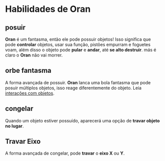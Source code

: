 # Habilidades de Oran
## posuir
**Oran** é um fantasma, então ele pode possuir objetos! Isso significa que pode **controlar** objetos, usar sua função, pistões empurram e foguetes voam, além disso o objeto pode **pular** e **andar**, até **se alto destruir**. más é claro o **Oran** não vai morrer.

## orbe fantasma
A forma avançada de possuir. **Oran** lanca uma bola fantasma que pode posuir múltiplos objetos, isso reage diferentemente do objeto. Leia [interações com objetos](https://github.com/JonatasYuri/LostProjects/blob/main/Ideias/Intera%C3%A7%C3%A3o_com_Objetos.md).

## congelar
Quando um objeto estiver possuído, aparecerá uma opção de **travar objeto no lugar**.

## Travar Eixo
A forma avançada de congelar, pode **travar** o **eixo X** ou **Y**.

